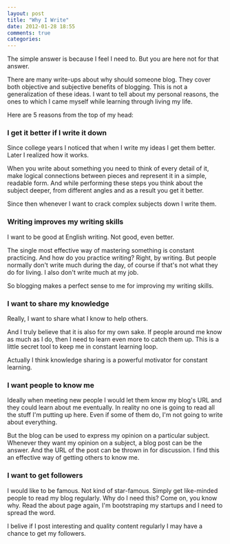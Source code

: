 ```yaml
---
layout: post
title: "Why I Write"
date: 2012-01-28 18:55
comments: true
categories: 
---
```


The simple answer is because I feel I need to. But you are here not for that answer.

There are many write-ups about why should someone blog. They cover both objective and subjective benefits of blogging. This is not a generalization of these ideas. I want to tell about my personal reasons, the ones to which I came myself while learning through living my life.

Here are 5 reasons from the top of my head:

### I get it better if I write it down
Since college years I noticed that when I write my ideas I get them better. Later I realized how it works.

When you write about something you need to think of every detail of it, make logical connections between pieces and represent it in a simple, readable form. And while performing these steps you think about the subject deeper, from different angles and as a result you get it better.

Since then whenever I want to crack complex subjects down I write them.

### Writing improves my writing skills
I want to be good at English writing. Not good, even better.

The single most effective way of mastering something is constant practicing. And how do you practice writing? Right, by writing. But people normally don't write much during the day, of course if that's not what they do for living. I also don't write much at my job.

So blogging makes a perfect sense to me for improving my writing skills.

### I want to share my knowledge
Really, I want to share what I know to help others.

And I truly believe that it is also for my own sake. If people around me know as much as I do, then I need to learn even more to catch them up. This is a little secret tool to keep me in constant learning loop. 

Actually I think knowledge sharing is a powerful motivator for constant learning.

### I want people to know me
Ideally when meeting new people I would let them know my blog's URL and they could learn about me eventually. In reality no one is going to read all the stuff I'm putting up here. Even if some of them do, I'm not going to write about everything.

But the blog can be used to express my opinion on a particular subject. Whenever they want my opinion on a subject, a blog post can be the answer. And the URL of the post can be thrown in for discussion. I find this an effective way of getting others to know me.

### I want to get followers
I would like to be famous. Not kind of star-famous. Simply get like-minded people to read my blog regularly. Why do I need this? Come on, you know why. Read the about page again, I'm bootstraping my startups and I need to spread the word.

I belive if I post interesting and quality content regularly I may have a chance to get my followers.
